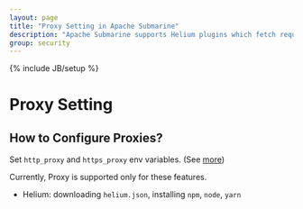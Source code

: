 ```yaml
---
layout: page
title: "Proxy Setting in Apache Submarine"
description: "Apache Submarine supports Helium plugins which fetch required installer packages from remote registry/repositories"
group: security
---
```

<!--
Licensed under the Apache License, Version 2.0 (the "License");
you may not use this file except in compliance with the License.
You may obtain a copy of the License at

http://www.apache.org/licenses/LICENSE-2.0

Unless required by applicable law or agreed to in writing, software
distributed under the License is distributed on an "AS IS" BASIS,
WITHOUT WARRANTIES OR CONDITIONS OF ANY KIND, either express or implied.
See the License for the specific language governing permissions and
limitations under the License.
-->
{% include JB/setup %}

# Proxy Setting 

<div id="toc"></div>

## How to Configure Proxies?

Set `http_proxy` and `https_proxy` env variables. (See [more](https://wiki.archlinux.org/index.php/proxy_settings))

Currently, Proxy is supported only for these features.

- Helium: downloading `helium.json`, installing `npm`, `node`, `yarn`
